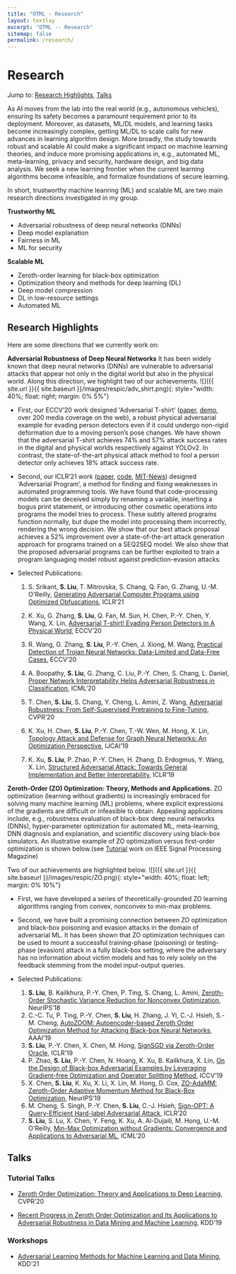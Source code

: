 ```yaml
---
title: "OTML - Research"
layout: textlay
excerpt: "OTML -- Research"
sitemap: false
permalink: /research/
---
```



# Research
Jump to: [Research Highlights](#research-highlights), [Talks](#talks)

As AI moves from the lab into the real world (e.g., autonomous vehicles), ensuring its safety becomes a paramount requirement prior to its deployment. Moreover, as datasets, ML/DL models, and learning tasks become increasingly complex, getting ML/DL to scale calls for new advances in learning algorithm design. More broadly, the study towards robust and scalable AI could make a significant impact on machine learning theories, and induce more promising applications in, e.g., automated ML, meta-learning, privacy and security, hardware design, and big data analysis. We seek a new learning frontier when the current learning algorithms become infeasible, and formalize foundations of secure learning.

In short, trustworthy machine leanring (ML) and scalable ML are two main research directions investigated in my group.

**Trustworthy ML**
* Adversarial robustness of deep neural networks (DNNs)
* Deep model explanation
* Fairness in ML
* ML for security

**Scalable ML**
* Zeroth-order learning for black-box optimization
* Optimization theory and methods for deep learning (DL)
* Deep model compression
* DL in low-resource settings
* Automated ML


## Research Highlights
Here are some directions that we currently work on:

**Adversarial Robustness of Deep Neural Networks**
It has been widely known that deep neural networks (DNNs) are vulnerable to adversarial attacks that appear not only in the digital world but also in the physical world. Along this direction, we highlight two of our achievements.
![]({{ site.url }}{{ site.baseurl }}/images/respic/adv_shirt.png){: style="width: 40%; float: right; margin: 0% 5%"}
* First, our ECCV’20 work designed 'Adversarial T-shirt’ ([paper](https://arxiv.org/pdf/1910.11099.pdf), [demo](https://drive.google.com/file/d/1S9P56hdnQWC_Rffj1VQsHF-FcazQs2Xy/view?usp=sharing), over 200 media coverage on the web), a robust physical adversarial example for evading person detectors even if it could undergo non-rigid deformation due to a moving person’s pose changes. We have shown that the adversarial T-shirt achieves 74% and 57% attack success rates in the digital and physical worlds respectively against YOLOv2. In contrast, the state-of-the-art physical attack method to fool a person detector only achieves 18% attack success rate.

* Second, our ICLR’21 work ([paper](https://openreview.net/pdf?id=PH5PH9ZO_4), [code](https://github.com/ALFA-group/adversarial-code-generation), [MIT-News](https://news.mit.edu/2021/toward-deep-learning-models-that-can-reason-about-code-like-humans-0415)) designed ‘Adversarial Program’, a method for finding and fixing weaknesses in automated programming tools. We have found that code-processing models can be deceived simply by renaming a variable, inserting a bogus print statement, or introducing other cosmetic operations into programs the model tries to process. These subtly altered programs function normally, but dupe the model into processing them incorrectly, rendering the wrong decision. We show that our best attack proposal achieves a 52% improvement over a state-of-the-art attack generation approach for programs trained on a SEQ2SEQ model. We also show that the proposed adversarial programs can be further exploited to train a program languaging model robust against prediction-evasion attacks.

* Selected Publications:
	1. S. Srikant, **S. Liu**, T. Mitrovska, S. Chang, Q. Fan, G. Zhang, U.-M. O'Reilly, [Generating Adversarial Computer Programs using Optimized Obfuscations](https://arxiv.org/abs/2103.11882), ICLR’21

	2. K. Xu, G. Zhang, **S. Liu**, Q. Fan, M. Sun, H. Chen, P.-Y. Chen, Y. Wang, X. Lin, [Adversarial T-shirt! Evading Person Detectors in A Physical World](https://www.ecva.net/papers/eccv_2020/papers_ECCV/papers/123500647.pdf), ECCV’20

	3. R. Wang, G. Zhang, **S. Liu**, P.-Y. Chen, J. Xiong, M. Wang, [Practical Detection of Trojan Neural Networks: Data-Limited and Data-Free Cases](https://www.ecva.net/papers/eccv_2020/papers_ECCV/papers/123680222.pdf), ECCV’20

	4. A. Boopathy, **S. Liu**, G. Zhang, C. Liu, P.-Y. Chen, S. Chang, L. Daniel, [Proper Network Interpretability Helps Adversarial Robustness in Classification](http://proceedings.mlr.press/v119/boopathy20a.html), ICML’20

	5. T. Chen, **S. Liu**, S. Chang, Y. Cheng, L. Amini, Z. Wang, [Adversarial Robustness: From Self-Supervised Pretraining to Fine-Tuning](https://openaccess.thecvf.com/content_CVPR_2020/papers/Chen_Adversarial_Robustness_From_Self-Supervised_Pre-Training_to_Fine-Tuning_CVPR_2020_paper.pdf), CVPR’20

	6. K. Xu, H. Chen, **S. Liu**, P.-Y. Chen, T.-W. Wen, M. Hong, X. Lin, [Topology Attack and Defense for Graph Neural Networks: An Optimization Perspective](https://www.ijcai.org/Proceedings/2019/0550.pdf), IJCAI’19

	7. K. Xu, **S. Liu**, P. Zhao, P.-Y. Chen, H. Zhang, D. Erdogmus, Y. Wang, X. Lin, [Structured Adversarial Attack: Towards General Implementation and Better Interpretability](https://arxiv.org/pdf/1808.01664.pdf), ICLR’19

**Zeroth-Order (ZO) Optimization: Theory, Methods and Applications.** 
ZO optimization (learning without gradients) is increasingly embraced for solving many machine learning (ML) problems, where explicit expressions of the gradients are difficult or infeasible to obtain. Appealing applications include, e.g., robustness evaluation of black-box deep neural networks (DNNs), hyper-parameter optimization for automated ML, meta-learning, DNN diagnosis and explanation, and scientific discovery using black-box simulators. An illustrative example of ZO optimization versus first-order optimization is shown below.(see [Tutorial](https://ieeexplore.ieee.org/document/9186148) work on IEEE Signal Processing Magazine)

Two of our achievements are highlighted below.
![]({{ site.url }}{{ site.baseurl }}/images/respic/ZO.png){: style="width: 40%; float: left; margin: 0% 10%"}

* First, we have developed a series of theoretically-grounded ZO learning algorithms ranging from convex, nonconvex to min-max problems.

* Second, we have built a promising connection between ZO optimization and black-box poisoning and evasion attacks in the domain of adversarial ML. It has been shown that ZO optimization techniques can be used to mount a successful training-phase (poisoning) or testing-phase (evasion) attack in a fully black-box setting, where the adversary has no information about victim models and has to rely solely on the feedback stemming from the model input-output queries.

* Selected Publications:
	1. **S. Liu**, B. Kailkhura, P.-Y. Chen, P. Ting, S. Chang, L. Amini, [Zeroth-Order Stochastic Variance Reduction for Nonconvex Optimization](https://papers.nips.cc/paper/2018/file/ba9a56ce0a9bfa26e8ed9e10b2cc8f46-Paper.pdf), NeurIPS’18
	2. C.-C. Tu, P. Ting, P.-Y. Chen, **S. Liu**, H. Zhang, J. Yi, C.-J. Hsieh, S.-M. Cheng, [AutoZOOM: Autoencoder-based Zeroth Order Optimization Method for Attacking Black-box Neural Networks](https://arxiv.org/pdf/1805.11770v1.pdf), AAAI’19
	3. **S. Liu**, P.-Y. Chen, X. Chen, M. Hong, [SignSGD via Zeroth-Order Oracle](https://openreview.net/pdf?id=BJe-DsC5Fm), ICLR’19
	4. P. Zhao, **S. Liu**, P.-Y. Chen, N. Hoang, K. Xu, B. Kailkhura, X. Lin, [On the Design of Black-box Adversarial Examples by Leveraging Gradient-free Optimization and Operator Splitting Method](https://par.nsf.gov/servlets/purl/10184578), ICCV’19
	5. X. Chen, **S. Liu**, K. Xu, X. Li, X. Lin, M. Hong, D. Cox, [ZO-AdaMM: Zeroth-Order Adaptive Momentum Method for Black-Box Optimization](https://arxiv.org/pdf/1910.06513.pdf), NeurIPS’19
	6. M. Cheng, S. Singh, P.-Y. Chen, **S. Liu**, C.-J. Hsieh, [Sign-OPT: A Query-Efficient Hard-label Adversarial Attack](https://arxiv.org/pdf/1909.10773.pdf), ICLR’20
	7. **S. Liu**, S. Lu, X. Chen, Y. Feng, K. Xu, A. Al-Dujaili, M. Hong, U.-M. O'Reilly, [Min-Max Optimization without Gradients: Convergence and Applications to Adversarial ML](https://arxiv.org/pdf/1909.13806.pdf), ICML’20

## Talks

### Tutorial Talks

* [Zeroth Order Optimization: Theory and Applications to Deep Learning](https://sites.google.com/umich.edu/cvpr-2020-zoo), CVPR’20

* [Recent Progress in Zeroth Order Optimization and Its Applications to Adversarial Robustness in Data Mining and Machine Learning](https://sites.google.com/view/adv-robustness-zoopt), KDD'19

### Workshops

* [Adversarial Learning Methods for Machine Learning and Data Mining](https://sites.google.com/view/advml), KDD'21


